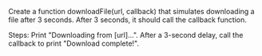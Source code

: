 Create a function downloadFile(url, callback) that simulates downloading a file after 3 seconds. After 3 seconds, it should call the callback function.

Steps:
Print "Downloading from [url]...".
After a 3-second delay, call the callback to print "Download complete!".
